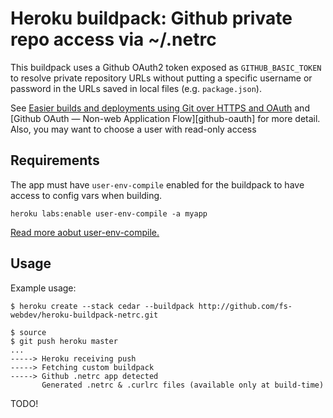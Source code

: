 Heroku buildpack: Github private repo access via ~/.netrc
===================================

This buildpack uses a Github OAuth2 token exposed as `GITHUB_BASIC_TOKEN`
to resolve private repository URLs without putting a specific username
or password in the URLs saved in local files (e.g. `package.json`).

See [Easier builds and deployments using Git over HTTPS and
OAuth][github-builds] and [Github OAuth — Non-web Application Flow][github-oauth] for more detail. Also, you may want to choose a user with read-only access 

[github-builds]: https://github.com/blog/1270-easier-builds-and-deployments-using-git-over-https-and-oauth

Requirements
------------

The app must have `user-env-compile` enabled for the buildpack to have access to config vars when building.

    heroku labs:enable user-env-compile -a myapp

[Read more aobut user-env-compile.](https://devcenter.heroku.com/articles/labs-user-env-compile)

Usage
-----

Example usage:

    $ heroku create --stack cedar --buildpack http://github.com/fs-webdev/heroku-buildpack-netrc.git

    $ source
    $ git push heroku master
    ...
    -----> Heroku receiving push
    -----> Fetching custom buildpack
    -----> Github .netrc app detected
           Generated .netrc & .curlrc files (available only at build-time)

TODO!
